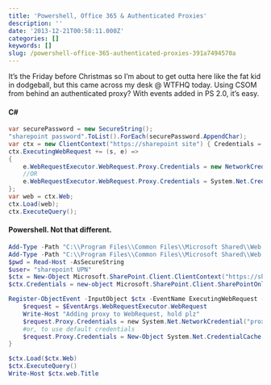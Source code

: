 ```yaml
---
title: 'Powershell, Office 365 & Authenticated Proxies'
description: ''
date: '2013-12-21T00:58:11.000Z'
categories: []
keywords: []
slug: /powershell-office-365-authenticated-proxies-391a7494570a
---
```


It’s the Friday before Christmas so I’m about to get outta here like the fat kid in dodgeball, but this came across my desk @ WTFHQ today. Using CSOM from behind an authenticated proxy? With events added in PS 2.0, it’s easy.

#### C#

```c#
var securePassword = new SecureString();  
"sharepoint password".ToList().ForEach(securePassword.AppendChar);  
var ctx = new ClientContext("https://sharepoint site") { Credentials = new SharePointOnlineCredentials("sharepoint UPN", securePassword) };  
ctx.ExecutingWebRequest += (s, e) =>  
{  
	e.WebRequestExecutor.WebRequest.Proxy.Credentials = new NetworkCredential("proxy username", "proxy password");  
	//OR  
	e.WebRequestExecutor.WebRequest.Proxy.Credentials = System.Net.CredentialCache.DefaultCredentials;  
};  
var web = ctx.Web;  
ctx.Load(web);  
ctx.ExecuteQuery();
```

#### Powershell. Not that different.

```powershell
Add-Type -Path "C:\\Program Files\\Common Files\\Microsoft Shared\\Web Server Extensions\\15\\ISAPI\\Microsoft.SharePoint.Client.dll"  
Add-Type -Path "C:\\Program Files\\Common Files\\Microsoft Shared\\Web Server Extensions\\15\\ISAPI\\Microsoft.SharePoint.Client.Runtime.dll"  
$pwd = Read-Host -AsSecureString  
$user= "sharepoint UPN"  
$ctx = New-Object Microsoft.SharePoint.Client.ClientContext("https://sharepoint site")  
$ctx.Credentials = new-object Microsoft.SharePoint.Client.SharePointOnlineCredentials($user, $pwd)

Register-ObjectEvent -InputObject $ctx -EventName ExecutingWebRequest -Action {   
	$request = $EventArgs.WebRequestExecutor.WebRequest  
	Write-Host "Adding proxy to WebRequest, hold plz"  
	$request.Proxy.Credentials = new System.Net.NetworkCredential("proxy username", "a password")  
	#or, to use default credentials  
	$request.Proxy.Credentials = New-Object System.Net.CredentialCache.DefaultCredentials  
}

$ctx.Load($ctx.Web)  
$ctx.ExecuteQuery()  
Write-Host $ctx.web.Title
```
